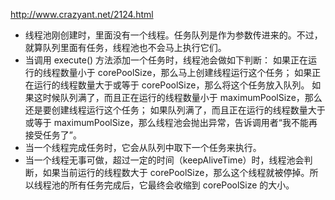 http://www.crazyant.net/2124.html

<ul>
  <li>线程池刚创建时，里面没有一个线程。任务队列是作为参数传进来的。不过，就算队列里面有任务，线程池也不会马上执行它们。</li>
  <li>当调用 execute() 方法添加一个任务时，线程池会做如下判断：
      如果正在运行的线程数量小于 corePoolSize，那么马上创建线程运行这个任务；
      如果正在运行的线程数量大于或等于 corePoolSize，那么将这个任务放入队列。
      如果这时候队列满了，而且正在运行的线程数量小于 maximumPoolSize，那么还是要创建线程运行这个任务；
      如果队列满了，而且正在运行的线程数量大于或等于 maximumPoolSize，那么线程池会抛出异常，告诉调用者“我不能再接受任务了”。
  </li>
  <li>当一个线程完成任务时，它会从队列中取下一个任务来执行。</li>
  <li>当一个线程无事可做，超过一定的时间（keepAliveTime）时，线程池会判断，如果当前运行的线程数大于 corePoolSize，那么这个线程就被停掉。所以线程池的所有任务完成后，它最终会收缩到 corePoolSize 的大小。</li>
</ul>
